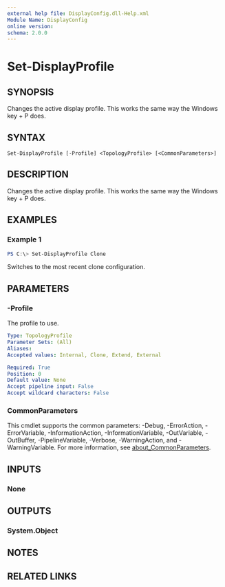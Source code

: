 ```yaml
---
external help file: DisplayConfig.dll-Help.xml
Module Name: DisplayConfig
online version:
schema: 2.0.0
---
```


# Set-DisplayProfile

## SYNOPSIS
Changes the active display profile. This works the same way the Windows key + P does.

## SYNTAX

```
Set-DisplayProfile [-Profile] <TopologyProfile> [<CommonParameters>]
```

## DESCRIPTION
Changes the active display profile. This works the same way the Windows key + P does.

## EXAMPLES

### Example 1
```powershell
PS C:\> Set-DisplayProfile Clone
```

Switches to the most recent clone configuration.

## PARAMETERS

### -Profile
The profile to use.

```yaml
Type: TopologyProfile
Parameter Sets: (All)
Aliases:
Accepted values: Internal, Clone, Extend, External

Required: True
Position: 0
Default value: None
Accept pipeline input: False
Accept wildcard characters: False
```

### CommonParameters
This cmdlet supports the common parameters: -Debug, -ErrorAction, -ErrorVariable, -InformationAction, -InformationVariable, -OutVariable, -OutBuffer, -PipelineVariable, -Verbose, -WarningAction, and -WarningVariable. For more information, see [about_CommonParameters](http://go.microsoft.com/fwlink/?LinkID=113216).

## INPUTS

### None

## OUTPUTS

### System.Object
## NOTES

## RELATED LINKS
